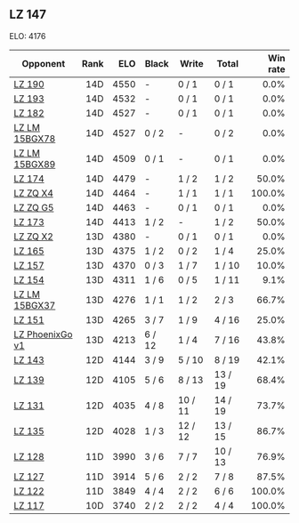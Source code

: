 ## LZ 147 ##

ELO: 4176

Opponent | Rank | ELO | Black | Write | Total | Win rate
---------|-----:|----:|-------|-------|-------|-------:
[LZ 190](LZ%20190.md) | 14D | 4550 | - | 0 / 1 | 0 / 1 | 0.0%
[LZ 193](LZ%20193.md) | 14D | 4532 | - | 0 / 1 | 0 / 1 | 0.0%
[LZ 182](LZ%20182.md) | 14D | 4527 | - | 0 / 1 | 0 / 1 | 0.0%
[LZ LM 15BGX78](LZ%20LM%2015BGX78.md) | 14D | 4527 | 0 / 2 | - | 0 / 2 | 0.0%
[LZ LM 15BGX89](LZ%20LM%2015BGX89.md) | 14D | 4509 | 0 / 1 | - | 0 / 1 | 0.0%
[LZ 174](LZ%20174.md) | 14D | 4479 | - | 1 / 2 | 1 / 2 | 50.0%
[LZ ZQ X4](LZ%20ZQ%20X4.md) | 14D | 4464 | - | 1 / 1 | 1 / 1 | 100.0%
[LZ ZQ G5](LZ%20ZQ%20G5.md) | 14D | 4463 | - | 0 / 1 | 0 / 1 | 0.0%
[LZ 173](LZ%20173.md) | 14D | 4413 | 1 / 2 | - | 1 / 2 | 50.0%
[LZ ZQ X2](LZ%20ZQ%20X2.md) | 13D | 4380 | - | 0 / 1 | 0 / 1 | 0.0%
[LZ 165](LZ%20165.md) | 13D | 4375 | 1 / 2 | 0 / 2 | 1 / 4 | 25.0%
[LZ 157](LZ%20157.md) | 13D | 4370 | 0 / 3 | 1 / 7 | 1 / 10 | 10.0%
[LZ 154](LZ%20154.md) | 13D | 4311 | 1 / 6 | 0 / 5 | 1 / 11 | 9.1%
[LZ LM 15BGX37](LZ%20LM%2015BGX37.md) | 13D | 4276 | 1 / 1 | 1 / 2 | 2 / 3 | 66.7%
[LZ 151](LZ%20151.md) | 13D | 4265 | 3 / 7 | 1 / 9 | 4 / 16 | 25.0%
[LZ PhoenixGo v1](LZ%20PhoenixGo%20v1.md) | 13D | 4213 | 6 / 12 | 1 / 4 | 7 / 16 | 43.8%
[LZ 143](LZ%20143.md) | 12D | 4144 | 3 / 9 | 5 / 10 | 8 / 19 | 42.1%
[LZ 139](LZ%20139.md) | 12D | 4105 | 5 / 6 | 8 / 13 | 13 / 19 | 68.4%
[LZ 131](LZ%20131.md) | 12D | 4035 | 4 / 8 | 10 / 11 | 14 / 19 | 73.7%
[LZ 135](LZ%20135.md) | 12D | 4028 | 1 / 3 | 12 / 12 | 13 / 15 | 86.7%
[LZ 128](LZ%20128.md) | 11D | 3990 | 3 / 6 | 7 / 7 | 10 / 13 | 76.9%
[LZ 127](LZ%20127.md) | 11D | 3914 | 5 / 6 | 2 / 2 | 7 / 8 | 87.5%
[LZ 122](LZ%20122.md) | 11D | 3849 | 4 / 4 | 2 / 2 | 6 / 6 | 100.0%
[LZ 117](LZ%20117.md) | 10D | 3740 | 2 / 2 | 2 / 2 | 4 / 4 | 100.0%

